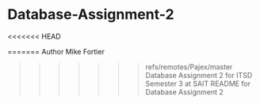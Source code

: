 # Database-Assignment-2
<<<<<<< HEAD

=======
Author Mike Fortier
>>>>>>> refs/remotes/Pajex/master
Database Assignment 2 for ITSD Semester 3 at SAIT
README for Database Assignment 2
